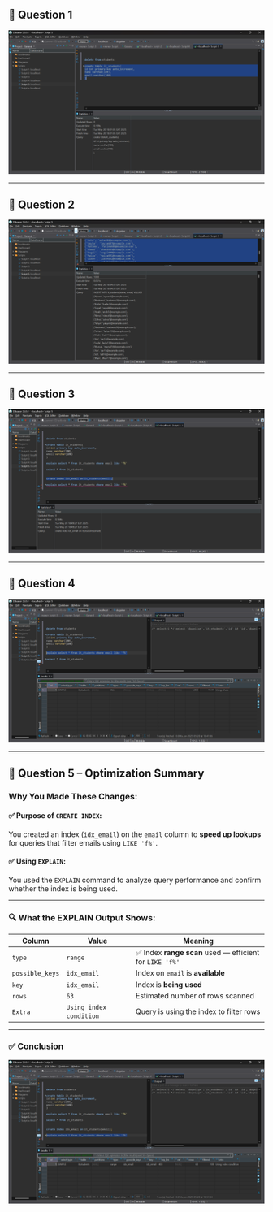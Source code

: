 
## 📌 Question 1

![Question 1 Screenshot](image.png)

---

## 📌 Question 2

![Question 2 Screenshot](image-1.png)

---

## 📌 Question 3

![Question 3 Screenshot](image-3.png)

---

## 📌 Question 4

![Question 4 Screenshot](image-2.png)

---

## 📌 Question 5 – Optimization Summary

### Why You Made These Changes:

#### ✅ Purpose of `CREATE INDEX`:
You created an index (`idx_email`) on the `email` column to **speed up lookups** for queries that filter emails using `LIKE 'f%'`.

#### ✅ Using `EXPLAIN`:
You used the `EXPLAIN` command to analyze query performance and confirm whether the index is being used.

---

### 🔍 What the EXPLAIN Output Shows:

| Column         | Value           | Meaning                                                  |
|----------------|-----------------|----------------------------------------------------------|
| `type`         | `range`         | ✅ Index **range scan** used — efficient for `LIKE 'f%'` |
| `possible_keys`| `idx_email`     | Index on `email` is **available**                        |
| `key`          | `idx_email`     | Index is **being used**                                  |
| `rows`         | `63`            | Estimated number of rows scanned                         |
| `Extra`        | `Using index condition` | Query is using the index to filter rows            |

---

### ✅ Conclusion

![alt text](image-5.png)
